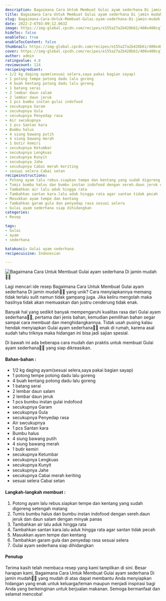 ```yaml
---
description: Bagaimana Cara Untuk Membuat Gulai ayam sederhana Di jamin mudah"
title: Bagaimana Cara Untuk Membuat Gulai ayam sederhana Di jamin mudah
slug: Bagaimana-Cara-Untuk-Membuat-Gulai-ayam-sederhana-Di-jamin-mudah
date: 2022-2-6T03:09:12.063Z
image: https://img-global.cpcdn.com/recipes/e155a27a2b428b61/400x400cq70/photo.jpg
hideToc: false
enableToc: true
enableTocContent: false
thumbnail: https://img-global.cpcdn.com/recipes/e155a27a2b428b61/400x400cq70/photo.jpg
cover: https://img-global.cpcdn.com/recipes/e155a27a2b428b61/400x400cq70/photo.jpg
author: admin
ratingvalue: 4.8
reviewcount: 124
recipeingredient:
- 1/2 kg daging ayam(sesuai selera,saya pakai bagian sayap)
- 1 potong tempe potong dadu lalu goreng
- 4 buah kentang potong dadu lalu goreng
- 1 batang serai
- 2 lembar daun salam
- 2 lembar daun jeruk
- 1 pcs bumbu instan gulai indofood
- secukupnya Garam
- secukupnya Gula
- secukupnya Penyedap rasa
- Air swcukupnya
- 1 pcs Santan kara
- Bumbu halus
- 4 siung bawang putih
- 4 siung bawang merah
- 1 butir kemiri
- secukupnya Ketumbar
- secukupnya Lengkuas
- secukupnya Kunyit
- secukupnya Jahe
- secukupnya Cabai merah keriting
- sesuai selera Cabai setan
recipeinstructions:
- Potong ayam lalu rebus.siapkan tempe dan kentang yang sudah digoreng setengah matang
- Tumis bumbu halus dan bumbu instan indofood dengan sereh.daun jeruk dan daun salam dengan minyak panas
- Tambahkan air lalu aduk hingga rata
- Tambahkan santan kara.lalu aduk hingga rata agar santan tidak pecah
- Masukkan ayam tempe dan kentang
- Tambahkan garam gula dan penyedap rasa sesuai selera
- Gulai ayam sederhana siap dihidangkan
categories:
- Resep

tags:
- Gulai
- ayam
- sederhana

katakunci: Gulai ayam sederhana
recipecuisine: Indonesian

---
```


![Bagaimana Cara Untuk Membuat Gulai ayam sederhana Di jamin mudah👩‍🍳](https://img-global.cpcdn.com/recipes/e155a27a2b428b61/400x400cq70/photo.jpg)

Lagi mencari ide resep Bagaimana Cara Untuk Membuat Gulai ayam sederhana Di jamin mudah👩‍🍳 yang unik? Cara menyiapkannya memang tidak terlalu sulit namun tidak gampang juga. Jika keliru mengolah maka hasilnya tidak akan memuaskan dan justru cenderung tidak enak.

Banyak hal yang sedikit banyak mempengaruhi kualitas rasa dari Gulai ayam sederhana👩‍🍳, pertama dari jenis bahan, kemudian pemilihan bahan segar sampai cara membuat dan menghidangkannya. Tidak usah pusing kalau hendak menyiapkan Gulai ayam sederhana👩‍🍳 enak di rumah, karena asal sudah tahu triknya maka hidangan ini bisa jadi sajian spesial.

Di bawah ini ada beberapa cara mudah dan praktis untuk membuat Gulai ayam sederhana👩‍🍳 yang siap dikreasikan.

<!--inarticleads1-->

#### Bahan-bahan :

- 1/2 kg daging ayam(sesuai selera,saya pakai bagian sayap)
- 1 potong tempe potong dadu lalu goreng
- 4 buah kentang potong dadu lalu goreng
- 1 batang serai
- 2 lembar daun salam
- 2 lembar daun jeruk
- 1 pcs bumbu instan gulai indofood
- secukupnya Garam
- secukupnya Gula
- secukupnya Penyedap rasa
- Air swcukupnya
- 1 pcs Santan kara
- Bumbu halus
- 4 siung bawang putih
- 4 siung bawang merah
- 1 butir kemiri
- secukupnya Ketumbar
- secukupnya Lengkuas
- secukupnya Kunyit
- secukupnya Jahe
- secukupnya Cabai merah keriting
- sesuai selera Cabai setan

<!--inarticleads2-->

#### Langkah-langkah membuat :

1. Potong ayam lalu rebus.siapkan tempe dan kentang yang sudah digoreng setengah matang
1. Tumis bumbu halus dan bumbu instan indofood dengan sereh.daun jeruk dan daun salam dengan minyak panas
1. Tambahkan air lalu aduk hingga rata
1. Tambahkan santan kara.lalu aduk hingga rata agar santan tidak pecah
1. Masukkan ayam tempe dan kentang
1. Tambahkan garam gula dan penyedap rasa sesuai selera
1. Gulai ayam sederhana siap dihidangkan

#### Penutup

Terima kasih telah membaca resep yang kami tampilkan di sini. Besar harapan kami, Bagaimana Cara Untuk Membuat Gulai ayam sederhana Di jamin mudah👩‍🍳 yang mudah di atas dapat membantu Anda menyiapkan hidangan yang enak untuk keluarga/teman maupun menjadi inspirasi bagi Anda yang berkeinginan untuk berjualan makanan. Semoga bermanfaat dan selamat mencoba!